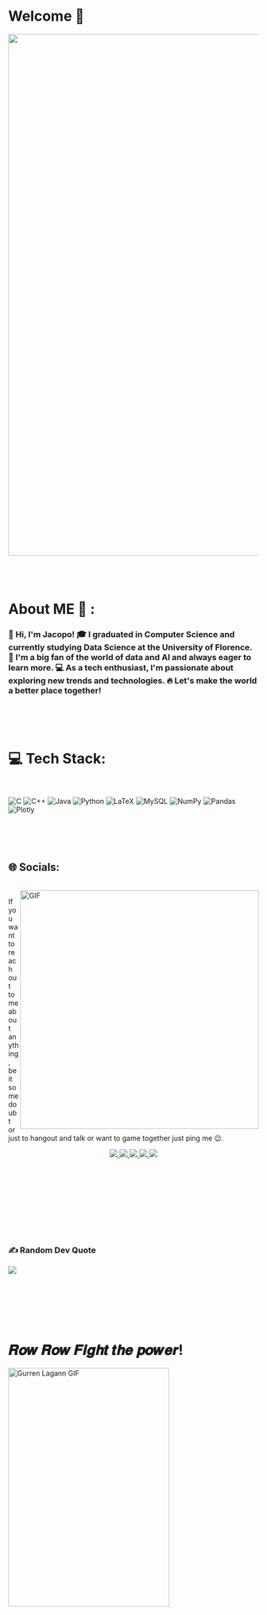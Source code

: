 # Welcome 👋

<div align="center">
<img hight="450" width="1050" alt="GIF" align="center" src="https://media.giphy.com/media/dOeQ5ghI0n5kc/giphy.gif">
</div>

</br>
</br>
</br>


# About ME 💬 :

### 👋 Hi, I'm Jacopo! 🎓 I graduated in Computer Science and currently studying Data Science at the University of Florence. 🤖 I'm a big fan of the world of data and AI and always eager to learn more. 💻 As a tech enthusiast, I'm passionate about exploring new trends and technologies. 🔥 Let's make the world a better place together!


</br>
</br>
</br>

# 💻 Tech Stack:
</br>

![C](https://img.shields.io/badge/c-%2300599C.svg?style=flat&logo=c&logoColor=white) ![C++](https://img.shields.io/badge/c++-%2300599C.svg?style=flat&logo=c%2B%2B&logoColor=white) ![Java](https://img.shields.io/badge/java-%23ED8B00.svg?style=flat&logo=java&logoColor=white) ![Python](https://img.shields.io/badge/python-3670A0?style=flat&logo=python&logoColor=ffdd54) ![LaTeX](https://img.shields.io/badge/latex-%23008080.svg?style=flat&logo=latex&logoColor=white) ![MySQL](https://img.shields.io/badge/mysql-%2300f.svg?style=flat&logo=mysql&logoColor=white) ![NumPy](https://img.shields.io/badge/numpy-%23013243.svg?style=flat&logo=numpy&logoColor=white) ![Pandas](https://img.shields.io/badge/pandas-%23150458.svg?style=flat&logo=pandas&logoColor=white) ![Plotly](https://img.shields.io/badge/Plotly-%233F4F75.svg?style=flat&logo=plotly&logoColor=white)

</br>
</br>
</br>


## 🌐 Socials:

<p>
 </br>


<img hight="270" width="480" align="right" alt="GIF" src="https://media.giphy.com/media/Kk4lOcFS9DvRLPG3Je/giphy.gif">


If you want to reach out to me about anything, be it some doubt or just to hangout and talk or want to game together just ping me 😉.

<p align="center">
    <a href="https://facebook.com/manetti.jacopo" target="_blank">
      <img src="https://img.shields.io/badge/Facebook-%231877F2.svg?logo=Facebook&logoColor=white"/>
    </a>
    <a href="https://instagram.com/jacopo_manetti" target="_blank">
      <img src="https://img.shields.io/badge/Instagram-%23E4405F.svg?logo=Instagram&logoColor=white"/>
    </a>
    <a href="https://linkedin.com/in/jacopomanetti" target="_blank">
      <img src="https://img.shields.io/badge/LinkedIn-%230077B5.svg?logo=linkedin&logoColor=white"/>
    </a>
    <a href="https://steamcommunity.com/id/JacopoMugiwara98" target="_blank">
      <img src="https://img.shields.io/badge/Steam-000000?style=flat&logo=steam&logoColor=white"/>
    </a>
    <a href="https://profile.playstation.com/JacopoMugiwara98" target="_blank">
      <img src="https://img.shields.io/badge/PlayStation-003791?style=flat&logo=playstation&logoColor=white"/>
    </a>
  </p>
 

</br>
</br>
</br>
</br>

</br>
</br>
</br>
</br>

### ✍️ Random Dev Quote
![](https://quotes-github-readme.vercel.app/api?type=horizontal&theme=radical)

</br>
</br>
</br>

<p>
 </br>

# 𝑹𝒐𝒘 𝑹𝒐𝒘 𝑭𝒊𝒈𝒉𝒕 𝒕𝒉𝒆 𝒑𝒐𝒘𝒆𝒓!

<img src="https://media.giphy.com/media/12q7JyfK1UolW0/giphy.gif" alt="Gurren Lagann GIF" align="left" width="324" height="480"/>


   






</br>
</br>
</br>






